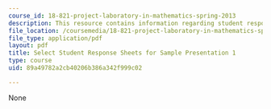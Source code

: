```yaml
---
course_id: 18-821-project-laboratory-in-mathematics-spring-2013
description: This resource contains information regarding student response.
file_location: /coursemedia/18-821-project-laboratory-in-mathematics-spring-2013/89a49782a2cb40206b386a342f999c02_MIT18_821S13_student_res.pdf
file_type: application/pdf
layout: pdf
title: Select Student Response Sheets for Sample Presentation 1
type: course
uid: 89a49782a2cb40206b386a342f999c02

---
```

None